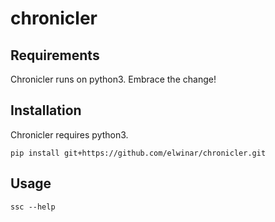 # chronicler

## Requirements

Chronicler runs on python3. Embrace the change!

## Installation

Chronicler requires python3.

```
pip install git+https://github.com/elwinar/chronicler.git
```

## Usage

```
ssc --help
```
